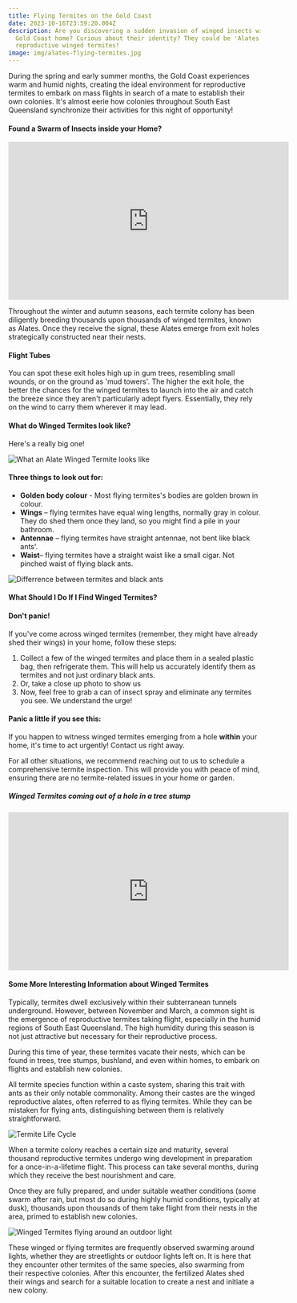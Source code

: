 ```yaml
---
title: Flying Termites on the Gold Coast
date: 2023-10-16T23:59:20.004Z
description: Are you discovering a sudden invasion of winged insects within your
  Gold Coast home? Curious about their identity? They could be 'Alates' -
  reproductive winged termites!
image: img/alates-flying-termites.jpg
---
```

During the spring and early summer months, the Gold Coast experiences warm and humid nights, creating the ideal environment for reproductive termites to embark on mass flights in search of a mate to establish their own colonies. It's almost eerie how colonies throughout South East Queensland synchronize their activities for this night of opportunity!

#### Found a Swarm of Insects inside your Home?

<iframe width="560" height="315" src="https://www.youtube.com/embed/4ZJcj4T8ulc?si=0doAKCWnN-7XX1h_" title="YouTube video player" frameborder="0" allow="accelerometer; autoplay; clipboard-write; encrypted-media; gyroscope; picture-in-picture; web-share" allowfullscreen></iframe>

Throughout the winter and autumn seasons, each termite colony has been diligently breeding thousands upon thousands of winged termites, known as Alates. Once they receive the signal, these Alates emerge from exit holes strategically constructed near their nests.

#### Flight Tubes

You can spot these exit holes high up in gum trees, resembling small wounds, or on the ground as 'mud towers'. The higher the exit hole, the better the chances for the winged termites to launch into the air and catch the breeze since they aren't particularly adept flyers. Essentially, they rely on the wind to carry them wherever it may lead.

#### What do Winged Termites look like?

Here's a really big one!

![What an Alate Winged Termite looks like](img/alate-termite-photo.jpg)

#### Three things to look out for:

* **Golden body colour** - Most flying termites's bodies are golden brown in colour.
* **Wings** – flying termites have equal wing lengths, normally gray in colour. They do shed them once they land, so you might find a pile in your bathroom.
* **Antennae** – flying termites have straight antennae, not bent like black ants'.
* **Waist**– flying termites have a straight waist like a small cigar. Not pinched waist of flying black ants.

![Differrence between termites and black ants](img/difference-betwen-termites-and-black-ants.jpg)

#### What Should I Do If I Find Winged Termites?

#### **Don't panic!**

If you've come across winged termites (remember, they might have already shed their wings) in your home, follow these steps:

1. Collect a few of the winged termites and place them in a sealed plastic bag, then refrigerate them. This will help us accurately identify them as termites and not just ordinary black ants.
2. Or, take a close up photo to show us
3. Now, feel free to grab a can of insect spray and eliminate any termites you see. We understand the urge!

#### Panic a little if you see this:

If you happen to witness winged termites emerging from a hole **within** your home, it's time to act urgently! Contact us right away.

For all other situations, we recommend reaching out to us to schedule a comprehensive termite inspection. This will provide you with peace of mind, ensuring there are no termite-related issues in your home or garden.

##### Winged Termites coming out of a hole in a tree stump

<iframe width="560" height="315" src="https://www.youtube.com/embed/J50mPJaNcDc?si=vkQheQ42zbxTdv4n" title="YouTube video player" frameborder="0" allow="accelerometer; autoplay; clipboard-write; encrypted-media; gyroscope; picture-in-picture; web-share" allowfullscreen></iframe>

#### Some More Interesting Information about Winged Termites

Typically, termites dwell exclusively within their subterranean tunnels underground. However, between November and March, a common sight is the emergence of reproductive termites taking flight, especially in the humid regions of South East Queensland. The high humidity during this season is not just attractive but necessary for their reproductive process.

During this time of year, these termites vacate their nests, which can be found in trees, tree stumps, bushland, and even within homes, to embark on flights and establish new colonies. 

All termite species function within a caste system, sharing this trait with ants as their only notable commonality. Among their castes are the winged reproductive alates, often referred to as flying termites. While they can be mistaken for flying ants, distinguishing between them is relatively straightforward.

![Termite Life Cycle](img/termite-life-cycle-2.jpg)

When a termite colony reaches a certain size and maturity, several thousand reproductive termites undergo wing development in preparation for a once-in-a-lifetime flight. This process can take several months, during which they receive the best nourishment and care. 

Once they are fully prepared, and under suitable weather conditions (some swarm after rain, but most do so during highly humid conditions, typically at dusk), thousands upon thousands of them take flight from their nests in the area, primed to establish new colonies.

![Winged Termites flying around an outdoor light](img/shutterstock_643002118-1-copy.jpg)

These winged or flying termites are frequently observed swarming around lights, whether they are streetlights or outdoor lights left on. It is here that they encounter other termites of the same species, also swarming from their respective colonies. After this encounter, the fertilized Alates shed their wings and search for a suitable location to create a nest and initiate a new colony.